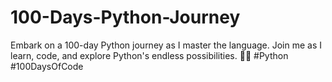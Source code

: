 # 100-Days-Python-Journey
Embark on a 100-day Python journey as I master the language. Join me as I learn, code, and explore Python's endless possibilities. 🚀🐍 #Python #100DaysOfCode
